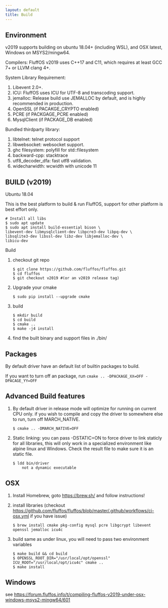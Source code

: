 ```yaml
---
layout: default
title: Build
---
```


## Environment

v2019 supports building on ubuntu 18.04+ (including WSL), and OSX latest, Windows on MSYS2/mingw64.

Compilers: FluffOS v2019 uses C++17 and C11, which requires at least GCC 7+ or LLVM clang 4+.

System Library Requirement:
1. Libevent 2.0+.
1. ICU: FluffOS uses ICU for UTF-8 and transcoding support.
1. jemalloc: Release build use JEMALLOC by default, and is highly recommended in production.
1. OpenSSL (if PACAKGE_CRYPTO enabled)
1. PCRE (if PACKGAGE_PCRE enabled)
1. MysqlClient (if PACKAGE_DB enabled)

Bundled thirdparty library:
1. libtelnet: telnet protocol support
1. libwebsocket: websocket support.
1. ghc filesystem: polyfill for std::filesystem
1. backward-cpp: stacktrace
1. utf8_decoder_dfa: fast utf8 validation.
1. widecharwidth: wcwidth with unicode 11

## BUILD (v2019)

Ubuntu 18.04

This is the best platform to build & run FluffOS, support for other platform is best effort only.

    # Install all libs
    $ sudo apt update
    $ sudo apt install build-essential bison \
    libevent-dev libmysqlclient-dev libpcre3-dev libpq-dev \
    libsqlite3-dev libssl-dev libz-dev libjemalloc-dev \
    libicu-dev

Build

1. checkout git repo
    ```
    $ git clone https://github.com/fluffos/fluffos.git
    $ cd fluffos
    $ git checkout v2019 #(or an v2019 release tag)
    ```
2. Upgrade your cmake
    ```
    $ sudo pip install --upgrade cmake
    ```
3. build
    ```
    $ mkdir build
    $ cd build
    $ cmake ..
    $ make -j4 install
    ```

4. find the built binary and support files in ./bin/

## Packages

By default driver have an default list of builtin packages to build.

If you want to turn off an package, run `cmake .. -DPACKAGE_XX=OFF -DPACAGE_YY=OFF`

## Advanced Build features

1. By default driver in release mode will optimize for running on current CPU only.
if you wish to compile and copy the driver to somewhere else to run, turn off MARCH_NATIVE.

    ```
    $ cmake .. -DMARCH_NATIVE=OFF
    ```

2. Static linking: you can pass -DSTATIC=ON to force driver to link staticly for all libraries, this will only work
     in a specialized environment like alpine linux and Windows. Check the result file to make sure it is an static
      file.

    ```
    $ ldd bin/driver
        not a dynamic executable
    ```

## OSX

1. Install Homebrew, goto https://brew.sh/ and follow instructions!

2. install libraries (checkout https://github.com/fluffos/fluffos/blob/master/.github/workflows/ci-osx.yml if you
 have issue)
    ```
    $ brew install cmake pkg-config mysql pcre libgcrypt libevent openssl jemalloc icu4c
    ```

3. build same as under linux, you will need to pass two environment variables
    ```
    $ make build && cd build
    $ OPENSSL_ROOT_DIR="/usr/local/opt/openssl" ICU_ROOT="/usr/local/opt/icu4c" cmake ..
    $ make install
    ```

## Windows
see https://forum.fluffos.info/t/compiling-fluffos-v2019-under-osx-windows-msys2-mingw64/601
